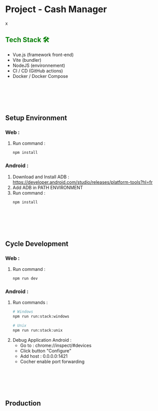 # Project - Cash Manager
x
## <span style="color: green;"> Tech Stack 🛠</span>

- Vue.js (framework front-end)
- Vite (bundler)
- NodeJS (environnement)
- CI / CD (GitHub actions)
- Docker / Docker Compose

<br /><br /><br /><br />


## Setup Environment
### Web :
1. Run command :
   ```bash
   npm install
   ```

### Android :
1. Download and Install ADB : https://developer.android.com/studio/releases/platform-tools?hl=fr
2. Add ADB in PATH ENVIRONMENT
3. Run command :
   ```bash
   npm install
   ```
<br /><br /><br /><br />


## Cycle Development
### Web :
1. Run command :
   ```bash
   npm run dev
   ```

### Android : 
1. Run commands :
   ```bash
   # Windows
   npm run run:stack:windows
   
   # Unix
   npm run run:stack:unix
   ```
2. Debug Application Android :
   - Go to : chrome://inspect/#devices
   - Click button "Configure"
   - Add host : 0.0.0.0:1421
   - Cocher enable port forwarding

<br /><br /><br /><br />


## Production
